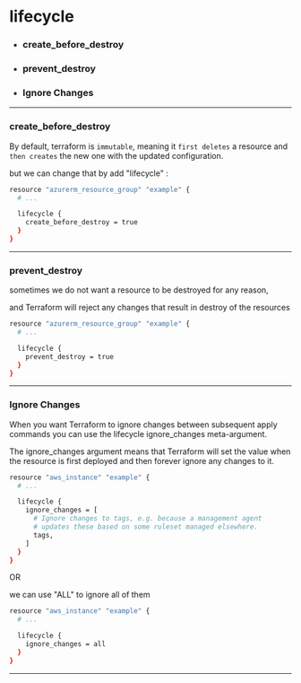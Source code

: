 
# lifecycle


- ### create_before_destroy


- ### prevent_destroy


- ### Ignore Changes





__________________________________________________________________________________________


### create_before_destroy

By default, terraform is `immutable`, meaning it `first deletes` a resource and `then creates` the new one with the updated configuration.


but we can change that by add "lifecycle" :

```bash
resource "azurerm_resource_group" "example" {
  # ...

  lifecycle {
    create_before_destroy = true
  }
}
```



__________________________________________________________________________________________


### prevent_destroy

sometimes we do not want a resource to be destroyed for any reason, 

and Terraform will reject any changes that result in destroy of the resources


```bash
resource "azurerm_resource_group" "example" {
  # ...

  lifecycle {
    prevent_destroy = true
  }
}
```
 


__________________________________________________________________________________________




### Ignore Changes

When you want Terraform to ignore changes between subsequent apply commands you can use the lifecycle ignore_changes meta-argument.

The ignore_changes argument means that Terraform will set the value when the resource is first deployed and then forever ignore any changes to it.

```bash
resource "aws_instance" "example" {
  # ...

  lifecycle {
    ignore_changes = [
      # Ignore changes to tags, e.g. because a management agent
      # updates these based on some ruleset managed elsewhere.
      tags,
    ]
  }
}
```

OR

we can use "ALL" to ignore all of them

```bash
resource "aws_instance" "example" {
  # ...

  lifecycle {
    ignore_changes = all
  }
}
```


__________________________________________________________________________________________
